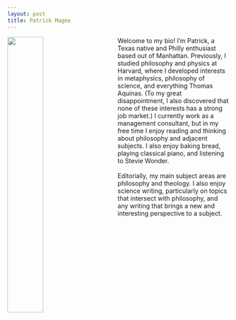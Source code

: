 ```yaml
---
layout: post
title: Patrick Magee
---
```


<style>
        .facepic {
            float: left;
            shape-outside: inset(0px 0px 0px 0px);
            margin-right: 3rem;
            margin-bottom: 2rem;
        }
</style>

<div class="square">
        <div> 
            <img src="{{site.baseurl}}/assets/images/patrick.jpg" width="40%" height="40%" class="facepic">
        </div>

<p>Welcome to my bio! I’m Patrick, a Texas native and Philly enthusiast based out of Manhattan. Previously, I studied philosophy and physics at Harvard, where I developed interests in metaphysics, philosophy of science, and everything Thomas Aquinas. (To my great disappointment, I also discovered that none of these interests has a strong job market.) I currently work as a management consultant, but in my free time I enjoy reading and thinking about philosophy and adjacent subjects. I also enjoy baking bread, playing classical piano, and listening to Stevie Wonder.
<br> <br>
Editorially, my main subject areas are philosophy and theology. I also enjoy science writing, particularly on topics that intersect with philosophy, and any writing that brings a new and interesting perspective to a subject.
</p>
</div>
